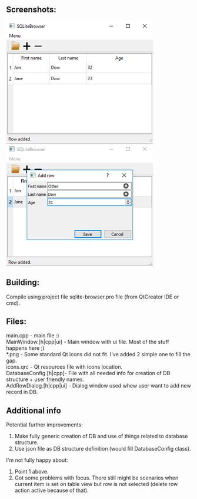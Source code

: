 ## Screenshots:  
![Alt text](Screenshot1.png?raw=true "")
![Alt text](Screenshot2.png?raw=true "")

## Building:  
Compile using project file sqlite-browser.pro file (from QtCreator IDE or cmd).  

## Files:  
main.cpp - main file :)  
MainWindow.[h|cpp|ui] - Main window with ui file. Most of the stuff happens here ;)  
*.png - Some standard Qt icons did not fit. I've added 2 simple one to fill the gap.  
icons.qrc - Qt resources file with icons location.  
DatabaseConfig.[h|cpp]- File with all needed info for creation of DB structure + user friendly names.  
AddRowDialog.[h|cpp|ui] - Dialog window used whew user want to add new record in DB.  

## Additional info  
Potential further improvements:  
1) Make fully generic creation of DB and use of things related to database structure.  
2) Use json file as DB structure definition (would fill DatabaseConfig class).  

I'm not fully happy about:  
1) Point 1 above.  
2) Got some problems with focus. There still might be scenarios when current item is set on table view but row is not selected (delete row action active because of that).  
